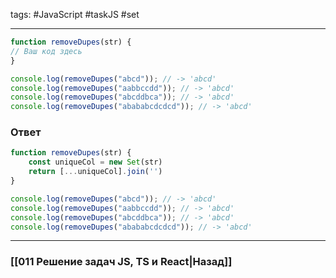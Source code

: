 tags: #JavaScript #taskJS #set
___

```js
function removeDupes(str) {
// Ваш код здесь
}

console.log(removeDupes("abcd")); // -> 'abcd'
console.log(removeDupes("aabbccdd")); // -> 'abcd'
console.log(removeDupes("abcddbca")); // -> 'abcd'
console.log(removeDupes("abababcdcdcd")); // -> 'abcd'
```

### Ответ

```js
function removeDupes(str) {
	const uniqueCol = new Set(str)
	return [...uniqueCol].join('')
}

console.log(removeDupes("abcd")); // -> 'abcd'
console.log(removeDupes("aabbccdd")); // -> 'abcd'
console.log(removeDupes("abcddbca")); // -> 'abcd'
console.log(removeDupes("abababcdcdcd")); // -> 'abcd'
```


___
### [[011 Решение задач JS, TS и React|Назад]]